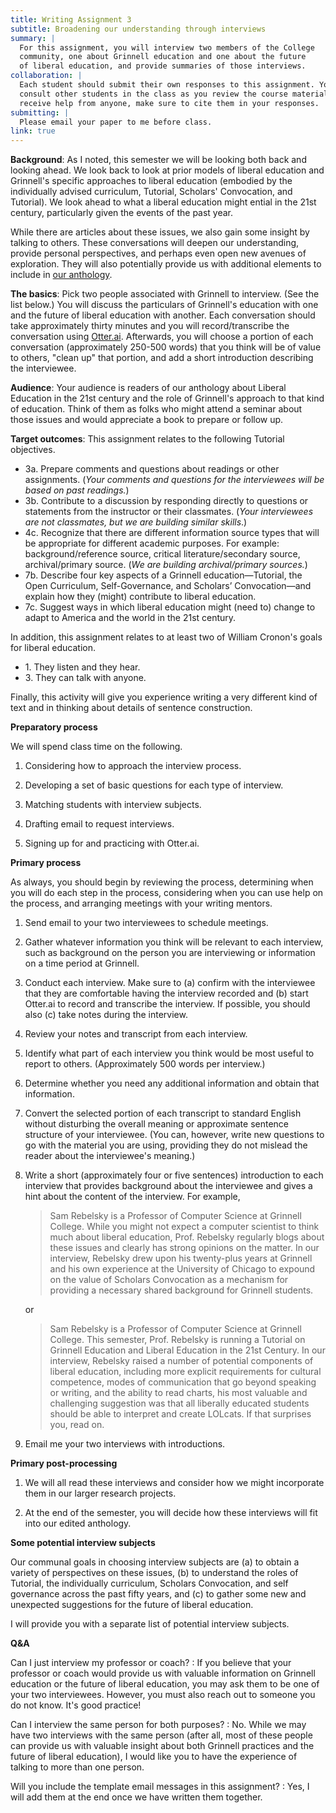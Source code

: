 ```yaml
---
title: Writing Assignment 3
subtitle: Broadening our understanding through interviews
summary: |
  For this assignment, you will interview two members of the College
  community, one about Grinnell education and one about the future
  of liberal education, and provide summaries of those interviews.
collaboration: |
  Each student should submit their own responses to this assignment. You may
  consult other students in the class as you review the course materials. If you
  receive help from anyone, make sure to cite them in your responses. 
submitting: |
  Please email your paper to me before class.
link: true
---
```

**Background**: As I noted, this semester we will be looking both 
back and looking ahead.  We look back to look at prior models
of liberal education and Grinnell's specific approaches to liberal
education (embodied by the individually advised curriculum, Tutorial,
Scholars' Convocation, and Tutorial).  We look ahead to what a
liberal education might ential in the 21st century, particularly
given the events of the past year.

While there are articles about these issues, we also gain some insight 
by talking to others.  These conversations will deepen our understanding,
provide personal perspectives, and perhaps even open new avenues of
exploration.  They will also potentially provide us with additional
elements to include in [our anthology](../handouts/anthology).

**The basics**: Pick two people associated with Grinnell to interview.
(See the list below.)  You will discuss the particulars of Grinnell's
education with one and the future of liberal education with another.
Each conversation should take approximately thirty minutes and you
will record/transcribe the conversation using
[Otter.ai](https://otter.ai/login).  Afterwards, you will choose a
portion of each conversation (approximately 250-500 words) that you
think will be of value to others, "clean up" that portion, and add a
short introduction describing the interviewee.  

**Audience**: Your audience is readers of our anthology about Liberal
Education in the 21st century and the role of Grinnell's approach to
that kind of education.  Think of them as folks who might attend a
seminar about those issues and would appreciate a book to prepare or
follow up.

**Target outcomes**: This assignment relates to the following 
Tutorial objectives.

* 3a\. Prepare comments and questions about readings or other assignments.  (_Your comments and questions for the interviewees will be based on past readings._)
* 3b\. Contribute to a discussion by responding directly to questions or statements from the instructor or their classmates. (_Your interviewees are not classmates, but we are building similar skills_.)
* 4c\. Recognize that there are different information source types that will be appropriate for different academic purposes. For example: background/reference source, critical literature/secondary source, archival/primary source.  (_We are building archival/primary sources._)
* 7b\. Describe four key aspects of a Grinnell education—Tutorial, the Open Curriculum, Self-Governance, and Scholars’ Convocation—and explain how they (might) contribute to liberal education.
* 7c\. Suggest ways in which liberal education might (need to) change to adapt to America and the world in the 21st century.

In addition, this assignment relates to at least two of William Cronon's goals
for liberal education.

* 1\. They listen and they hear.
* 3\. They can talk with anyone.

Finally, this activity will give you experience writing a very different
kind of text and in thinking about details of sentence construction.

**Preparatory process**

We will spend class time on the following.

1. Considering how to approach the interview process.

2. Developing a set of basic questions for each type of interview.

3. Matching students with interview subjects.

4. Drafting email to request interviews.

5. Signing up for and practicing with Otter.ai.

**Primary process**

As always, you should begin by reviewing the process, determining
when you will do each step in the process, considering when you
can use help on the process, and arranging meetings with your 
writing mentors.

1. Send email to your two interviewees to schedule meetings.

2. Gather whatever information you think will be relevant
to each interview, such as background on the person you are interviewing
or information on a time period at Grinnell.

3. Conduct each interview.  Make sure to (a) confirm with the interviewee
that they are comfortable having the interview recorded and (b) start
Otter.ai to record and transcribe the interview.  If possible, you
should also (c) take notes during the interview.

4. Review your notes and transcript from each interview.

5. Identify what part of each interview you think would be most useful
to report to others.  (Approximately 500 words per interview.)

6. Determine whether you need any additional information and obtain
that information.

7. Convert the selected portion of each transcript to standard English
without disturbing the overall meaning or approximate sentence structure
of your interviewee.  (You can, however, write new questions to go with
the material you are using, providing they do not mislead the reader
about the interviewee's meaning.)

8. Write a short (approximately four or five sentences) introduction
to each interview that provides background about the interviewee and
gives a hint about the content of the interview.  For example,

    > Sam Rebelsky is a Professor of Computer Science at Grinnell
    College.  While you might not expect a computer scientist to
    think much about liberal education, Prof. Rebelsky regularly
    blogs about these issues and clearly has strong opinions on the
    matter.  In our interview, Rebelsky drew upon his twenty-plus
    years at Grinnell and his own experience at the University of
    Chicago to expound on the value of Scholars Convocation as a
    mechanism for providing a necessary shared background for
    Grinnell students.

    or

    > Sam Rebelsky is a Professor of Computer Science at Grinnell
    College.  This semester, Prof. Rebelsky is running a Tutorial
    on Grinnell Education and Liberal Education in the 21st 
    Century.  In our interview, Rebelsky raised a number of
    potential components of liberal education, including more
    explicit requirements for cultural competence, modes of
    communication that go beyond speaking or writing, and the ability
    to read charts, his most valuable and challenging suggestion
    was that all liberally educated students should be able to
    interpret and create LOLcats.  If that surprises you, read on.

9. Email me your two interviews with introductions.

**Primary post-processing**

1. We will all read these interviews and consider how we might
incorporate them in our larger research projects.

2. At the end of the semester, you will decide how these interviews
will fit into our edited anthology.

**Some potential interview subjects**

Our communal goals in choosing interview subjects are (a) to obtain
a variety of perspectives on these issues, (b) to understand the
roles of Tutorial, the individually curriculum, Scholars Convocation, and
self governance across the past fifty years, and (c) to gather some
new and unexpected suggestions for the future of liberal education.

I will provide you with a separate list of potential interview subjects.

**Q&A**

Can I just interview my professor or coach?
  : If you believe that your professor or coach would provide us with
    valuable information on Grinnell education or the future of
    liberal education, you may ask them to be one of your two
    interviewees.  However, you must also reach out to someone you
    do not know.  It's good practice!

Can I interview the same person for both purposes?
  : No.  While we may have two interviews with the same person (after
    all, most of these people can provide us with valuable insight
    about both Grinnell practices and the future of liberal education),
    I would like you to have the experience of talking to more than
    one person.

Will you include the template email messages in this assignment?
  : Yes, I will add them at the end once we have written them together.
